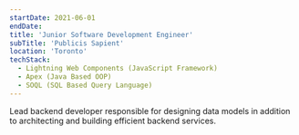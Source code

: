 ```yaml
---
startDate: 2021-06-01
endDate:
title: 'Junior Software Development Engineer'
subTitle: 'Publicis Sapient'
location: 'Toronto'
techStack:
  - Lightning Web Components (JavaScript Framework)
  - Apex (Java Based OOP)
  - SOQL (SQL Based Query Language)
---
```

Lead backend developer responsible for designing data models in addition to architecting and building efficient backend services. 